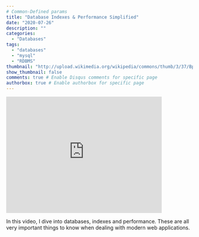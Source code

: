 ```yaml
---
# Common-Defined params
title: "Database Indexes & Performance Simplified"
date: "2020-07-26"
description: ""
categories:
  - "Databases"
tags:
  - "databases"
  - "mysql"
  - "RDBMS"
thumbnail: "http://upload.wikimedia.org/wikipedia/commons/thumb/3/37/Bplustree.png/500px-Bplustree.png"
show_thumbnail: false
comments: true # Enable Disqus comments for specific page
authorbox: true # Enable authorbox for specific page
---
```

 <iframe width="420" height="315" src="http://www.youtube.com/embed/VcLfF7TwII8" frameborder="0" allowfullscreen></iframe>

 In this video, I dive into databases, indexes and performance. These are all very important things to know when dealing with modern web applications. 

